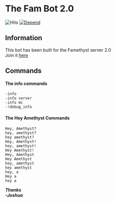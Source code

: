 # The Fam Bot 2.0
![Hits](https://hitcounter.pythonanywhere.com/count/tag.svg?url=https%3A%2F%2Fgithub.com%2FJoshua-Noakes1%2FFamethyst-Discord-Bot)
[![Depend](https://david-dm.org/Joshua-Noakes1/Famethyst-Discord-Bot.svg)](https://david-dm.org/Joshua-Noakes1/Famethyst-Discord-Bot)
## Information  
This bot has been built for the Famethyst server 2.0  
Join it [here](https://discord.io/Famethyst-20)  
## Commands  

#### The info commands
```Code
-info
-info server
-info mc
-!debug_info
```

#### The Hey Amethyst Commands
```Code
Hey, Amethyst?  
hey, amethyst?  
hey amethyst?  
Hey, Amethyst!  
hey, amethyst!  
Hey Amethyst! 
Hey, Amethyst  
Hey Amethyst  
hey, amethyst  
hey amethyst  
hey, a 
Hey a
hey a   
```  
___Thanks  
-Joshua___
